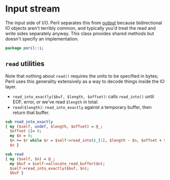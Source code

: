 # Input stream
The input side of I/O. Peril separates this from [output](o.md#) because
bidirectional IO objects aren't terribly common, and typically you'd treat the
read and write sides separately anyway. This class provides shared methods but
doesn't specify an implementation.

```perl
package peril::i;
```

## `read` utilities
Note that nothing about `read()` requires the units to be specified in bytes;
Peril uses this generality extensively as a way to decode things inside the IO
layer.

- `read_into_exactly($buf, $length, $offset)`: calls `read_into()` until EOF,
  error, or we've read `$length` in total.
- `read($length)`: `read_into_exactly` against a temporary buffer, then return
  that buffer.

```perl
sub read_into_exactly
{ my ($self, undef, $length, $offset) = @_;
  $offset ||= 0;
  my $n = 0;
  $n += $r while $r = $self->read_into($_[1], $length - $n, $offset + $n);
  $n }

sub read
{ my ($self, $n) = @_;
  my $buf = $self->allocate_read_buffer($n);
  $self->read_into_exactly($buf, $n);
  $buf }
```
